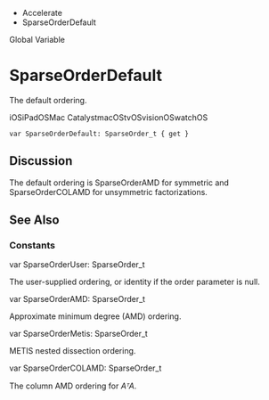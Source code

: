 

- Accelerate
-  SparseOrderDefault 

Global Variable

# SparseOrderDefault

The default ordering.

iOSiPadOSMac CatalystmacOStvOSvisionOSwatchOS

``` source
var SparseOrderDefault: SparseOrder_t { get }
```

## Discussion

The default ordering is SparseOrderAMD for symmetric and SparseOrderCOLAMD for unsymmetric factorizations.

## See Also

### Constants

var SparseOrderUser: SparseOrder_t

The user-supplied ordering, or identity if the order parameter is null.

var SparseOrderAMD: SparseOrder_t

Approximate minimum degree (AMD) ordering.

var SparseOrderMetis: SparseOrder_t

METIS nested dissection ordering.

var SparseOrderCOLAMD: SparseOrder_t

The column AMD ordering for *AᵀA*.

